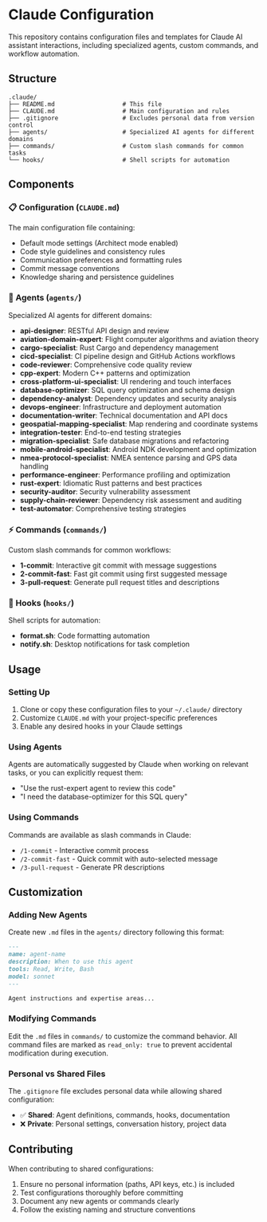 # Claude Configuration

This repository contains configuration files and templates for Claude AI assistant interactions, including specialized agents, custom commands, and workflow automation.

## Structure

```
.claude/
├── README.md                   # This file
├── CLAUDE.md                   # Main configuration and rules
├── .gitignore                  # Excludes personal data from version control
├── agents/                     # Specialized AI agents for different domains
├── commands/                   # Custom slash commands for common tasks
└── hooks/                      # Shell scripts for automation
```

## Components

### 📋 Configuration (`CLAUDE.md`)
The main configuration file containing:
- Default mode settings (Architect mode enabled)
- Code style guidelines and consistency rules
- Communication preferences and formatting rules
- Commit message conventions
- Knowledge sharing and persistence guidelines

### 🤖 Agents (`agents/`)
Specialized AI agents for different domains:
- **api-designer**: RESTful API design and review
- **aviation-domain-expert**: Flight computer algorithms and aviation theory
- **cargo-specialist**: Rust Cargo and dependency management
- **cicd-specialist**: CI pipeline design and GitHub Actions workflows
- **code-reviewer**: Comprehensive code quality review
- **cpp-expert**: Modern C++ patterns and optimization
- **cross-platform-ui-specialist**: UI rendering and touch interfaces
- **database-optimizer**: SQL query optimization and schema design
- **dependency-analyst**: Dependency updates and security analysis
- **devops-engineer**: Infrastructure and deployment automation
- **documentation-writer**: Technical documentation and API docs
- **geospatial-mapping-specialist**: Map rendering and coordinate systems
- **integration-tester**: End-to-end testing strategies
- **migration-specialist**: Safe database migrations and refactoring
- **mobile-android-specialist**: Android NDK development and optimization
- **nmea-protocol-specialist**: NMEA sentence parsing and GPS data handling
- **performance-engineer**: Performance profiling and optimization
- **rust-expert**: Idiomatic Rust patterns and best practices
- **security-auditor**: Security vulnerability assessment
- **supply-chain-reviewer**: Dependency risk assessment and auditing
- **test-automator**: Comprehensive testing strategies

### ⚡ Commands (`commands/`)
Custom slash commands for common workflows:
- **1-commit**: Interactive git commit with message suggestions
- **2-commit-fast**: Fast git commit using first suggested message
- **3-pull-request**: Generate pull request titles and descriptions

### 🔧 Hooks (`hooks/`)
Shell scripts for automation:
- **format.sh**: Code formatting automation
- **notify.sh**: Desktop notifications for task completion

## Usage

### Setting Up
1. Clone or copy these configuration files to your `~/.claude/` directory
2. Customize `CLAUDE.md` with your project-specific preferences
3. Enable any desired hooks in your Claude settings

### Using Agents
Agents are automatically suggested by Claude when working on relevant tasks, or you can explicitly request them:
- "Use the rust-expert agent to review this code"
- "I need the database-optimizer for this SQL query"

### Using Commands
Commands are available as slash commands in Claude:
- `/1-commit` - Interactive commit process
- `/2-commit-fast` - Quick commit with auto-selected message  
- `/3-pull-request` - Generate PR descriptions

## Customization

### Adding New Agents
Create new `.md` files in the `agents/` directory following this format:
```markdown
---
name: agent-name
description: When to use this agent
tools: Read, Write, Bash
model: sonnet
---

Agent instructions and expertise areas...
```

### Modifying Commands
Edit the `.md` files in `commands/` to customize the command behavior. All command files are marked as `read_only: true` to prevent accidental modification during execution.

### Personal vs Shared Files
The `.gitignore` file excludes personal data while allowing shared configuration:
- ✅ **Shared**: Agent definitions, commands, hooks, documentation
- ❌ **Private**: Personal settings, conversation history, project data

## Contributing

When contributing to shared configurations:
1. Ensure no personal information (paths, API keys, etc.) is included
2. Test configurations thoroughly before committing
3. Document any new agents or commands clearly
4. Follow the existing naming and structure conventions
